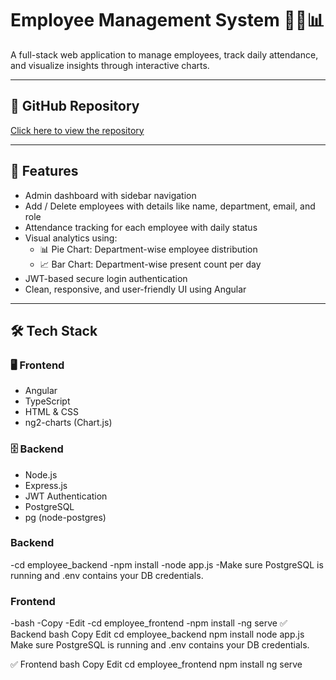 # Employee Management System 🧑‍💼📊

A full-stack web application to manage employees, track daily attendance, and visualize insights through interactive charts.

---

## 🔗 GitHub Repository
[Click here to view the repository](https://github.com/sharath148/Employee-Management-System)

---

## 🚀 Features

- Admin dashboard with sidebar navigation
- Add / Delete employees with details like name, department, email, and role
- Attendance tracking for each employee with daily status
- Visual analytics using:
  - 📊 Pie Chart: Department-wise employee distribution
  - 📈 Bar Chart: Department-wise present count per day
- JWT-based secure login authentication
- Clean, responsive, and user-friendly UI using Angular

---

## 🛠 Tech Stack

### 🖥️ Frontend
- Angular
- TypeScript
- HTML & CSS
- ng2-charts (Chart.js)

### 🗄️ Backend
- Node.js
- Express.js
- JWT Authentication
- PostgreSQL
- pg (node-postgres)


 ### Backend
-cd employee_backend
-npm install
-node app.js
-Make sure PostgreSQL is running and .env contains your DB credentials.

### Frontend
-bash
-Copy
-Edit
-cd employee_frontend
-npm install
-ng serve
✅ Backend
bash
Copy
Edit
cd employee_backend
npm install
node app.js
Make sure PostgreSQL is running and .env contains your DB credentials.

✅ Frontend
bash
Copy
Edit
cd employee_frontend
npm install
ng serve

